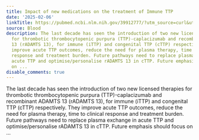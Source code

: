 ```yaml
---
title: Impact of new medications on the treatment of Immune TTP
date: '2025-02-06'
linkTitle: https://pubmed.ncbi.nlm.nih.gov/39912777/?utm_source=curl&utm_medium=rss&utm_campaign=journals&utm_content=7603509&fc=None&ff=20250207170829&v=2.18.0.post9+e462414
source: Blood
description: The last decade has seen the introduction of two new licensed therapies
  for thrombotic thrombocytopenic purpura (TTP)-caplacizumab and recombinant ADAMTS
  13 (rADAMTS 13), for immune (iTTP) and congenital TTP (cTTP) respectively. They
  improve acute TTP outcomes, reduce the need for plasma therapy, time to clinical
  response and treatment burden. Future pathways need to replace plasma exchange in
  acute TTP and optimise/personalise rADAMTS 13 in cTTP. Future emphasis should focus
  on ...
disable_comments: true
---
```

The last decade has seen the introduction of two new licensed therapies for thrombotic thrombocytopenic purpura (TTP)-caplacizumab and recombinant ADAMTS 13 (rADAMTS 13), for immune (iTTP) and congenital TTP (cTTP) respectively. They improve acute TTP outcomes, reduce the need for plasma therapy, time to clinical response and treatment burden. Future pathways need to replace plasma exchange in acute TTP and optimise/personalise rADAMTS 13 in cTTP. Future emphasis should focus on ...
